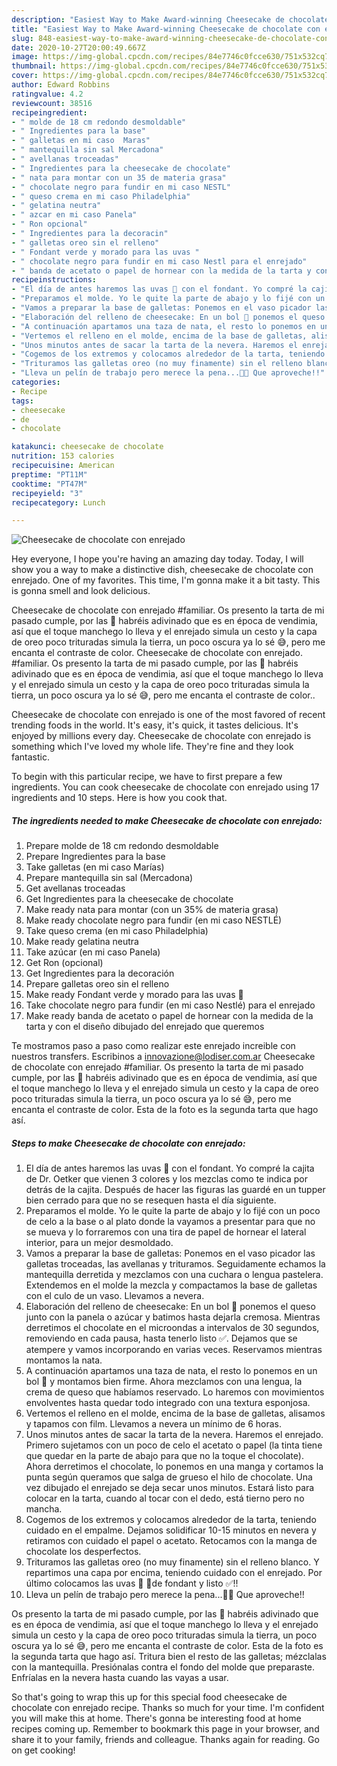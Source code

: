 ```yaml
---
description: "Easiest Way to Make Award-winning Cheesecake de chocolate con enrejado"
title: "Easiest Way to Make Award-winning Cheesecake de chocolate con enrejado"
slug: 848-easiest-way-to-make-award-winning-cheesecake-de-chocolate-con-enrejado
date: 2020-10-27T20:00:49.667Z
image: https://img-global.cpcdn.com/recipes/84e7746c0fcce630/751x532cq70/cheesecake-de-chocolate-con-enrejado-foto-principal.jpg
thumbnail: https://img-global.cpcdn.com/recipes/84e7746c0fcce630/751x532cq70/cheesecake-de-chocolate-con-enrejado-foto-principal.jpg
cover: https://img-global.cpcdn.com/recipes/84e7746c0fcce630/751x532cq70/cheesecake-de-chocolate-con-enrejado-foto-principal.jpg
author: Edward Robbins
ratingvalue: 4.2
reviewcount: 38516
recipeingredient:
- " molde de 18 cm redondo desmoldable"
- " Ingredientes para la base"
- " galletas en mi caso  Maras"
- " mantequilla sin sal Mercadona"
- " avellanas troceadas"
- " Ingredientes para la cheesecake de chocolate"
- " nata para montar con un 35 de materia grasa"
- " chocolate negro para fundir en mi caso NESTL"
- " queso crema en mi caso Philadelphia"
- " gelatina neutra"
- " azcar en mi caso Panela"
- " Ron opcional"
- " Ingredientes para la decoracin"
- " galletas oreo sin el relleno"
- " Fondant verde y morado para las uvas "
- " chocolate negro para fundir en mi caso Nestl para el enrejado"
- " banda de acetato o papel de hornear con la medida de la tarta y con el diseo dibujado del enrejado que queremos"
recipeinstructions:
- "El día de antes haremos las uvas 🍇 con el fondant. Yo compré la cajita de Dr. Oetker que vienen 3 colores y los mezclas como te indica por detrás de la cajita. Después de hacer las figuras las guardé en un tupper bien cerrado para que no se resequen hasta el día siguiente."
- "Preparamos el molde. Yo le quite la parte de abajo y lo fijé con un poco de celo a la base o al plato donde la vayamos a presentar para que no se mueva y lo forraremos con una tira de papel de hornear el lateral interior, para un mejor desmoldado."
- "Vamos a preparar la base de galletas: Ponemos en el vaso picador las galletas troceadas, las avellanas y trituramos. Seguidamente echamos la mantequilla derretida y mezclamos con una cuchara o lengua pastelera. Extendemos en el molde la mezcla y compactamos la base de galletas con el culo de un vaso. Llevamos a nevera."
- "Elaboración del relleno de cheesecake: En un bol 🥣 ponemos el queso junto con la panela o azúcar y batimos hasta dejarla cremosa. Mientras derretimos el chocolate en el microondas a intervalos de 30 segundos, removiendo en cada pausa, hasta tenerlo listo ✅. Dejamos que se atempere y vamos incorporando en varias veces. Reservamos mientras montamos la nata."
- "A continuación apartamos una taza de nata, el resto lo ponemos en un bol 🥣 y montamos bien firme. Ahora mezclamos con una lengua, la crema de queso que habíamos reservado. Lo haremos con movimientos envolventes hasta quedar todo integrado con una textura esponjosa."
- "Vertemos el relleno en el molde, encima de la base de galletas, alisamos y tapamos con film. Llevamos a nevera un mínimo de 6 horas."
- "Unos minutos antes de sacar la tarta de la nevera. Haremos el enrejado. Primero sujetamos con un poco de celo el acetato o papel (la tinta tiene que quedar en la parte de abajo para que no la toque el chocolate). Ahora derretimos el chocolate, lo ponemos en una manga y cortamos la punta según queramos que salga de grueso el hilo de chocolate. Una vez dibujado el enrejado se deja secar unos minutos. Estará listo para colocar en la tarta, cuando al tocar con el dedo, está tierno pero no mancha."
- "Cogemos de los extremos y colocamos alrededor de la tarta, teniendo cuidado en el empalme. Dejamos solidificar 10-15 minutos en nevera y retiramos con cuidado el papel o acetato. Retocamos con la manga de chocolate los desperfectos."
- "Trituramos las galletas oreo (no muy finamente) sin el relleno blanco. Y repartimos una capa por encima, teniendo cuidado con el enrejado. Por último colocamos las uvas 🍇 🍇de fondant y listo ✅!!"
- "Lleva un pelín de trabajo pero merece la pena...🎉🎉 Que aproveche!!"
categories:
- Recipe
tags:
- cheesecake
- de
- chocolate

katakunci: cheesecake de chocolate 
nutrition: 153 calories
recipecuisine: American
preptime: "PT11M"
cooktime: "PT47M"
recipeyield: "3"
recipecategory: Lunch

---
```



![Cheesecake de chocolate con enrejado](https://img-global.cpcdn.com/recipes/84e7746c0fcce630/751x532cq70/cheesecake-de-chocolate-con-enrejado-foto-principal.jpg)

Hey everyone, I hope you're having an amazing day today. Today, I will show you a way to make a distinctive dish, cheesecake de chocolate con enrejado. One of my favorites. This time, I'm gonna make it a bit tasty. This is gonna smell and look delicious.

Cheesecake de chocolate con enrejado #familiar. Os presento la tarta de mi pasado cumple, por las 🍇 habréis adivinado que es en época de vendimia, así que el toque manchego lo lleva y el enrejado simula un cesto y la capa de oreo poco trituradas simula la tierra, un poco oscura ya lo sé 😅, pero me encanta el contraste de color. Cheesecake de chocolate con enrejado. #familiar. Os presento la tarta de mi pasado cumple, por las 🍇 habréis adivinado que es en época de vendimia, así que el toque manchego lo lleva y el enrejado simula un cesto y la capa de oreo poco trituradas simula la tierra, un poco oscura ya lo sé 😅, pero me encanta el contraste de color..

Cheesecake de chocolate con enrejado is one of the most favored of recent trending foods in the world. It's easy, it's quick, it tastes delicious. It's enjoyed by millions every day. Cheesecake de chocolate con enrejado is something which I've loved my whole life. They're fine and they look fantastic.


To begin with this particular recipe, we have to first prepare a few ingredients. You can cook cheesecake de chocolate con enrejado using 17 ingredients and 10 steps. Here is how you cook that.

<!--inarticleads1-->

##### The ingredients needed to make Cheesecake de chocolate con enrejado:

1. Prepare  molde de 18 cm redondo desmoldable
1. Prepare  Ingredientes para la base
1. Take  galletas (en mi caso  Marías)
1. Prepare  mantequilla sin sal (Mercadona)
1. Get  avellanas troceadas
1. Get  Ingredientes para la cheesecake de chocolate
1. Make ready  nata para montar (con un 35% de materia grasa)
1. Make ready  chocolate negro para fundir (en mi caso NESTLÉ)
1. Take  queso crema (en mi caso Philadelphia)
1. Make ready  gelatina neutra
1. Take  azúcar (en mi caso Panela)
1. Get  Ron (opcional)
1. Get  Ingredientes para la decoración
1. Prepare  galletas oreo sin el relleno
1. Make ready  Fondant verde y morado para las uvas 🍇
1. Take  chocolate negro para fundir (en mi caso Nestlé) para el enrejado
1. Make ready  banda de acetato o papel de hornear con la medida de la tarta y con el diseño dibujado del enrejado que queremos


Te mostramos paso a paso como realizar este enrejado increible con nuestros transfers. Escribinos a innovazione@lodiser.com.ar Cheesecake de chocolate con enrejado #familiar. Os presento la tarta de mi pasado cumple, por las 🍇 habréis adivinado que es en época de vendimia, así que el toque manchego lo lleva y el enrejado simula un cesto y la capa de oreo poco trituradas simula la tierra, un poco oscura ya lo sé 😅, pero me encanta el contraste de color. Esta de la foto es la segunda tarta que hago así. 

<!--inarticleads2-->

##### Steps to make Cheesecake de chocolate con enrejado:

1. El día de antes haremos las uvas 🍇 con el fondant. Yo compré la cajita de Dr. Oetker que vienen 3 colores y los mezclas como te indica por detrás de la cajita. Después de hacer las figuras las guardé en un tupper bien cerrado para que no se resequen hasta el día siguiente.
1. Preparamos el molde. Yo le quite la parte de abajo y lo fijé con un poco de celo a la base o al plato donde la vayamos a presentar para que no se mueva y lo forraremos con una tira de papel de hornear el lateral interior, para un mejor desmoldado.
1. Vamos a preparar la base de galletas: Ponemos en el vaso picador las galletas troceadas, las avellanas y trituramos. Seguidamente echamos la mantequilla derretida y mezclamos con una cuchara o lengua pastelera. Extendemos en el molde la mezcla y compactamos la base de galletas con el culo de un vaso. Llevamos a nevera.
1. Elaboración del relleno de cheesecake: En un bol 🥣 ponemos el queso junto con la panela o azúcar y batimos hasta dejarla cremosa. Mientras derretimos el chocolate en el microondas a intervalos de 30 segundos, removiendo en cada pausa, hasta tenerlo listo ✅. Dejamos que se atempere y vamos incorporando en varias veces. Reservamos mientras montamos la nata.
1. A continuación apartamos una taza de nata, el resto lo ponemos en un bol 🥣 y montamos bien firme. Ahora mezclamos con una lengua, la crema de queso que habíamos reservado. Lo haremos con movimientos envolventes hasta quedar todo integrado con una textura esponjosa.
1. Vertemos el relleno en el molde, encima de la base de galletas, alisamos y tapamos con film. Llevamos a nevera un mínimo de 6 horas.
1. Unos minutos antes de sacar la tarta de la nevera. Haremos el enrejado. Primero sujetamos con un poco de celo el acetato o papel (la tinta tiene que quedar en la parte de abajo para que no la toque el chocolate). Ahora derretimos el chocolate, lo ponemos en una manga y cortamos la punta según queramos que salga de grueso el hilo de chocolate. Una vez dibujado el enrejado se deja secar unos minutos. Estará listo para colocar en la tarta, cuando al tocar con el dedo, está tierno pero no mancha.
1. Cogemos de los extremos y colocamos alrededor de la tarta, teniendo cuidado en el empalme. Dejamos solidificar 10-15 minutos en nevera y retiramos con cuidado el papel o acetato. Retocamos con la manga de chocolate los desperfectos.
1. Trituramos las galletas oreo (no muy finamente) sin el relleno blanco. Y repartimos una capa por encima, teniendo cuidado con el enrejado. Por último colocamos las uvas 🍇 🍇de fondant y listo ✅!!
1. Lleva un pelín de trabajo pero merece la pena...🎉🎉 Que aproveche!!


Os presento la tarta de mi pasado cumple, por las 🍇 habréis adivinado que es en época de vendimia, así que el toque manchego lo lleva y el enrejado simula un cesto y la capa de oreo poco trituradas simula la tierra, un poco oscura ya lo sé 😅, pero me encanta el contraste de color. Esta de la foto es la segunda tarta que hago así. Tritura bien el resto de las galletas; mézclalas con la mantequilla. Presiónalas contra el fondo del molde que preparaste. Enfríalas en la nevera hasta cuando las vayas a usar. 

So that's going to wrap this up for this special food cheesecake de chocolate con enrejado recipe. Thanks so much for your time. I'm confident you will make this at home. There's gonna be interesting food at home recipes coming up. Remember to bookmark this page in your browser, and share it to your family, friends and colleague. Thanks again for reading. Go on get cooking!
